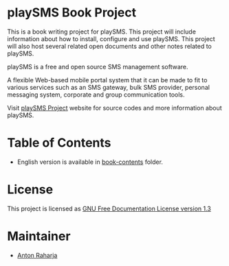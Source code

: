 playSMS Book Project
====================

This is a book writing project for playSMS. This project will include information about how to install, configure and use playSMS. This project will also host several related open documents and other notes related to playSMS.

playSMS is a free and open source SMS management software.

A flexible Web-based mobile portal system that it can be made to fit to various services such as an SMS gateway, bulk SMS provider, personal messaging system, corporate and group communication tools.

Visit [playSMS Project](http://playsms.org) website for source codes and more information about playSMS.

# Table of Contents

* English version is available in [book-contents](book-contents/en/README.md) folder.

# License

This project is licensed as [GNU Free Documentation License version 1.3](LICENSE.md)

# Maintainer

* [Anton Raharja](http://antonraharja.com)
